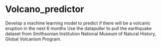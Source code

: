 # Volcano_predictor
Develop a machine learning model to predict if there will be a volcanic eruption in the next 6 months
Use the datapuller to pull the earthquake dataset from Smithsonian Institution National Museum of Natural History, Global Volcanism Program.
